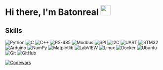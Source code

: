 <h1>Hi there, I'm Batonreal</a> 
<img src="https://github.com/blackcater/blackcater/raw/main/images/Hi.gif" height="32"/></h1>

## Skills

![Python](https://img.shields.io/badge/Python-3776AB?style=flat-square&logo=python&logoColor=white)
![C](https://img.shields.io/badge/C-A8B9CC?style=flat-square&logo=c&logoColor=white)
![C++](https://img.shields.io/badge/C++-00599C?style=flat-square&logo=cplusplus&logoColor=white)
![RS-485](https://img.shields.io/badge/RS--485-black?style=flat-square)
![Modbus](https://img.shields.io/badge/Modbus-black?style=flat-square)
![SPI](https://img.shields.io/badge/SPI-black?style=flat-square)
![I2C](https://img.shields.io/badge/I2C-black?style=flat-square)
![UART](https://img.shields.io/badge/UART-black?style=flat-square)
![STM32](https://img.shields.io/badge/STM32-black?style=flat-square&logo=stmicroelectronics)
![Arduino](https://img.shields.io/badge/Arduino-00979D?style=flat-square&logo=arduino&logoColor=white)
![NumPy](https://img.shields.io/badge/NumPy-013243?style=flat-square&logo=numpy&logoColor=white)
![Matplotlib](https://img.shields.io/badge/Matplotlib-7EA5D9?style=flat-square&logo=matplotlib&logoColor=white)
![LabVIEW](https://img.shields.io/badge/LabVIEW-black?style=flat-square&logo=labview)
![Linux](https://img.shields.io/badge/Linux-FCC624?style=flat-square&logo=linux&logoColor=black)
![Docker](https://img.shields.io/badge/Docker-2496ED?style=flat-square&logo=docker&logoColor=white)
![Ubuntu](https://img.shields.io/badge/Ubuntu-E95420?style=flat-square&logo=ubuntu&logoColor=white)
![Git](https://img.shields.io/badge/Git-F05032?style=flat-square&logo=git&logoColor=white)
![GitHub](https://img.shields.io/badge/GitHub-181717?style=flat-square&logo=github&logoColor=white)

[![Codewars](https://www.codewars.com/users/Batonreal/badges/large)](https://www.codewars.com/users/Batonreal)